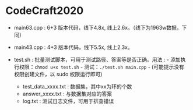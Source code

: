 # CodeCraft2020

- main63.cpp : 6+3 版本代码，线下4.8x, 线上2.6x。（线下为1963w数据，下同）
- main43.cpp : 4+3 版本代码，线下5.5x, 线上2.3x。


- test.sh : 批量测试脚本，可用于测试路径、答案等是否正确。用法 : 
        - 添加执行权限：`chmod u+x test.sh`
        - 测试：`./test.sh main.cpp`
        - (可能提示没有权限创建文件，以 sudo 权限运行即可)
    - test_data_xxxx.txt : 数据集，其中xx为环的个数
    - answer_xxxx.txt : 与数据集对应的答案
    - log.txt : 测试日志文件，可用于排查错误
